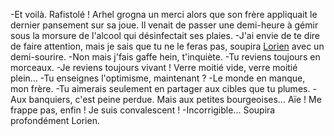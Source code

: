   -Et voilà. Rafistolé !
  Arhel grogna un merci alors que son frère appliquait le dernier pansement sur sa joue. Il venait de passer une demi-heure à gémir sous la morsure de l'alcool qui désinfectait ses plaies.
  -J'ai envie de te dire de faire attention, mais je sais que tu ne le feras pas, soupira [Lorien](Lorien.md) avec un demi-sourire.
  -Non mais j'fais gaffe hein, t'inquiète.
  -Tu reviens toujours en morceaux.
  -Je reviens toujours vivant ! Verre moitié vide, verre moitié plein... 
  -Tu enseignes l'optimisme, maintenant ?
  -Le monde en manque, mon frère.
  -Tu aimerais seulement en partager aux cibles que tu plumes.
  -Aux banquiers, c'est peine perdue. Mais aux petites bourgeoises... Aïe ! Me frappe pas, enfin ! Je suis convalescent !
  -Incorrigible... Soupira profondément Lorien.